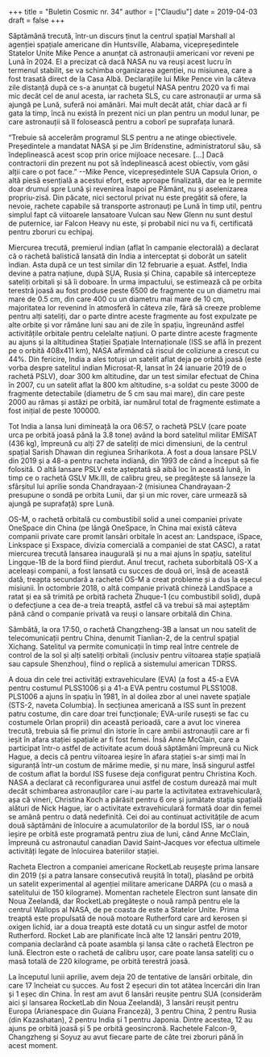 +++
title = "Buletin Cosmic nr. 34"
author = ["Claudiu"]
date = 2019-04-03
draft = false
+++

Săptămână trecută, într-un discurs ținut la centrul spațial Marshall al agenției spațiale americane din Huntsville, Alabama, vicepreședintele Statelor Unite Mike Pence a anunțat că astronauții americani vor reveni pe Lună în 2024. El a precizat că dacă NASA nu va reuși acest lucru în termenul stabilit, se va schimba organizarea agenției, nu misiunea, care a fost trasată direct de la Casa Albă. Declarațiile lui Mike Pence vin la câteva zile distanță după ce s-a anunțat că bugetul NASA pentru 2020 va fi mai mic decât cel de anul acesta, iar racheta SLS, cu care astronauții ar urma să ajungă pe Lună, suferă noi amânări. Mai mult decât atât, chiar dacă ar fi gata la timp, încă nu există în prezent nici un plan pentru un modul lunar, pe care astronauții să îl folosească pentru a coborî pe suprafața lunară.

“Trebuie să accelerăm programul SLS pentru a ne atinge obiectivele. Președintele a mandatat NASA și pe Jim Bridenstine, administratorul său, să îndeplinească acest scop prin orice mijloace necesare. […] Dacă contractorii din prezent nu pot să îndeplinească acest obiectiv, vom găsi alții care o pot face.” --Mike Pence, vicepreședintele SUA
Capsula Orion, o altă piesă esențială a acestui efort, este aproape finalizată, dar ea le permite doar drumul spre Lună și revenirea înapoi pe Pământ, nu și aselenizarea propriu-zisă. Din păcate, nici sectorul privat nu este pregătit să ofere, la nevoie, rachete capabile să transporte astronauți pe Lună în timp util, pentru simplul fapt că viitoarele lansatoare Vulcan sau New Glenn nu sunt destul de puternice, iar Falcon Heavy nu este, și probabil nici nu va fi, certificată pentru zboruri cu echipaj.

Miercurea trecută, premierul indian (aflat în campanie electorală) a declarat că o rachetă balistică lansată din India a interceptat și doborât un satelit indian. Asta după ce un test similar din 12 februarie a eșuat. Astfel, India devine a patra națiune, după SUA, Rusia și China, capabile să intercepteze sateliți orbitali și să îi doboare. În urma impactului, se estimează că pe orbita terestră joasă au fost produse peste 6500 de fragmente cu un diametru mai mare de 0.5 cm, din care 400 cu un diametru mai mare de 10 cm, majoritatea lor revenind în atmosferă în câteva zile, fără să creeze probleme pentru alți sateliți, dar o parte dintre aceste fragmente au fost expulzate pe alte orbite și vor rămâne luni sau ani de zile în spațiu, îngreunând astfel activitățile orbitale pentru celelalte națiuni. O parte dintre aceste fragmente au ajuns și la altitudinea Stației Spațiale Internaționale (ISS se află în prezent pe o orbită 408x411 km), NASA afirmând că riscul de coliziune a crescut cu 44%. Din fericire, India a ales totuși un satelit aflat deja pe orbită joasă (este vorba despre satelitul indian Microsat-R, lansat în 24 ianuarie 2019 de o rachetă PSLV), doar 300 km altitudine, dar un test similar efectuat de China în 2007, cu un satelit aflat la 800 km altitudine, s-a soldat cu peste 3000 de fragmente detectabile (diametru de 5 cm sau mai mare), din care peste 2000 au rămas și astăzi pe orbită, iar numărul total de fragmente estimate a fost inițial de peste 100000.

Tot India a lansa luni dimineață la ora 06:57, o rachetă PSLV (care poate urca pe orbită joasă până la 3.8 tone) având la bord satelitul militar EMISAT (436 kg), împreună cu alți 27 de sateliți de mici dimensiuni, de la centrul spațial Sarish Dhawan din regiunea Sriharikota. A fost a doua lansare PSLV din 2019 și a 48-a pentru racheta indiană, din 1993 de când a început să fie folosită. O altă lansare PSLV este așteptată să aibă loc în această lună, în timp ce o rachetă GSLV Mk.III, de calibru greu, se pregătește să lanseze la sfârșitul lui aprilie sonda Chandrayaan-2 (misiunea Chandrayaan-2 presupune o sondă pe orbita Lunii, dar și un mic rover, care urmează să ajungă pe suprafață) spre Lună.

OS-M, o rachetă orbitală cu combustibil solid a unei companiei private OneSpace din China (pe lângă OneSpace, în China mai există câteva companii private care promit lansări orbitale în acest an: Landspace, iSpace, Linkspace și Exspace, divizia comercială a companiei de stat CASC), a ratat miercurea trecută lansarea inaugurală și nu a mai ajuns în spațiu, satelitul Lingque-1B de la bord fiind pierdut. Anul trecut, racheta suborbitală OS-X a aceleași companii, a fost lansată cu succes de două ori, însă de această dată, treapta secundară a rachetei OS-M a creat probleme și a dus la eșecul misiunii. În octombrie 2018, o altă companie privată chineză LandSpace a ratat și ea să trimită pe orbită racheta Zhuque-1 (cu combustibil solid), după o defecțiune a cea de-a treia treaptă, astfel că va trebui să mai așteptăm până când o companie privată va reuși o lansare orbitală din China.

Sâmbătă, la ora 17:50, o rachetă Changzheng-3B a lansat un nou satelit de telecomunicații pentru China, denumit Tianlian-2, de la centrul spațial Xichang. Satelitul va permite comunicații în timp real între centrele de control de la sol și alți sateliți orbitali (inclusiv pentru viitoarea stație spațială sau capsule Shenzhou), fiind o replică a sistemului american TDRSS.

A doua din cele trei activități extravehiculare (EVA) (a fost a 45-a EVA pentru costumul PLSS1006 și a 41-a EVA pentru costumul PLSS1008. PLS1006 a ajuns în spațiu în 1981, în al doilea zbor al unei navete spațiale (STS-2, naveta Columbia). În secțiunea americană a ISS sunt în prezent patru costume, din care doar trei funcționale; EVA-urile rusești se fac cu costumele Orlan proprii) din această perioadă, care a avut loc vinerea trecută, trebuia să fie primul din istorie în care ambii astronauții care ar fi ieșit în afara stației spațiale ar fi fost femei. Însă Anne McClain, care a participat într-o astfel de activitate acum două săptămâni împreună cu Nick Hague, a decis că pentru viitoarea ieșire în afara stației s-ar simți mai în siguranță într-un costum de mărime medie, și nu mare, însă singurul astfel de costum aflat la bordul ISS fusese deja configurat pentru Christina Koch. NASA a declarat că reconfigurarea unui astfel de costum durează mai mult decât schimbarea astronauților care i-au parte la activitatea extravehiculară, așa că vineri, Christina Koch a părăsit pentru 6 ore și jumătate stația spațială alături de Nick Hague, iar o activitate extravehiculară formată doar din femei se amână pentru o dată nedefinită. Cei doi au continuat activitățile de acum două săptămâni de înlocuire a acumulatorilor de la bordul ISS, iar o nouă ieșire pe orbită este programată pentru ziua de luni, când Anne McClain, împreună cu astronautul canadian David Saint-Jacques vor efectua ultimele activități legate de înlocuirea bateriilor stației.

Racheta Electron a companiei americane RocketLab reușește prima lansare din 2019 (și a patra lansare consecutivă reușită în total), plasând pe orbită un satelit experimental al agenției militare americane DARPA (cu o masă a satelitului de 150 kilograme). Momentan rachetele Electron sunt lansate din Noua Zeelandă, dar RocketLab pregătește o nouă rampă pentru ele la centrul Wallops al NASA, de pe coasta de este a Statelor Unite. Prima treaptă este propulsată de nouă motoare Rutherford care ard kerosen și oxigen lichid, iar a doua treaptă este dotată cu un singur astfel de motor Rutherford. Rocket Lab are planificate încă alte 12 lansări pentru 2019, compania declarând că poate asambla și lansa câte o rachetă Electron pe lună. Electron este o rachetă de calibru ușor, care poate lansa sateliți cu o masă totală de 220 kilograme, pe orbită terestră joasă.

La începutul lunii aprilie, avem deja 20 de tentative de lansări orbitale, din care 17 încheiat cu succes. Au fost 2 eșecuri din tot atâtea încercări din Iran și 1 eșec din China. În rest am avut 6 lansări reușite pentru SUA (considerăm aici și lansarea RocketLab din Noua Zeelandă), 3 lansări reușit pentru Europa (Arianespace din Guiana Franceză), 3 pentru China, 2 pentru Rusia (din Kazashatan), 2 pentru India și 1 pentru Japonia. Dintre acestea, 12 au ajuns pe orbită joasă și 5 pe orbită geosincronă. Rachetele Falcon-9, Changzheng și Soyuz au avut fiecare parte de câte trei zboruri până în acest moment.